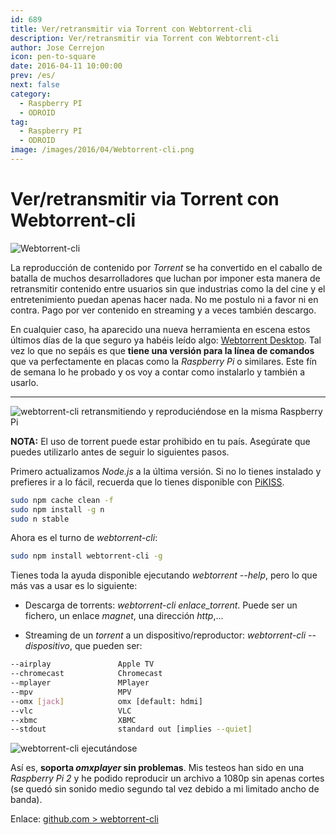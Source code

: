 ```yaml
---
id: 689
title: Ver/retransmitir via Torrent con Webtorrent-cli
description: Ver/retransmitir via Torrent con Webtorrent-cli
author: Jose Cerrejon
icon: pen-to-square
date: 2016-04-11 10:00:00
prev: /es/
next: false
category:
  - Raspberry PI
  - ODROID
tag:
  - Raspberry PI
  - ODROID
image: /images/2016/04/Webtorrent-cli.png
---
```


# Ver/retransmitir via Torrent con Webtorrent-cli

![Webtorrent-cli](/images/2016/04/Webtorrent-cli.png)

La reproducción de contenido por *Torrent* se ha convertido en el caballo de batalla de muchos desarrolladores que luchan por imponer esta manera de retransmitir contenido entre usuarios sin que industrias como la del cine y el entretenimiento puedan apenas hacer nada. No me postulo ni a favor ni en contra. Pago por ver contenido en streaming y a veces también descargo.

En cualquier caso, ha aparecido una nueva herramienta en escena estos últimos días de la que seguro ya habéis leído algo: [Webtorrent Desktop](https://webtorrent.io/desktop). Tal vez lo que no sepáis es que **tiene una versión para la línea de comandos** que va perfectamente en placas como la *Raspberry Pi* o similares. Este fín de semana lo he probado y os voy a contar como instalarlo y también a usarlo.

- - -
![webtorrent-cli retransmitiendo y reproduciéndose en la misma Raspberry Pi](/images/2016/04/wtorrent_example.png "webtorrent-cli retransmitiendo y reproduciéndose en la misma Raspberry Pi")

**NOTA:** El uso de torrent puede estar prohibido en tu país. Asegúrate que puedes utilizarlo antes de seguir lo siguientes pasos.

Primero actualizamos *Node.js* a la última versión. Si no lo tienes instalado y prefieres ir a lo fácil, recuerda que lo tienes disponible con [PiKISS](https://github.com/jmcerrejon/PiKISS).

```bash
sudo npm cache clean -f
sudo npm install -g n
sudo n stable
```

Ahora es el turno de *webtorrent-cli*:

```bash
sudo npm install webtorrent-cli -g
```

Tienes toda la ayuda disponible ejecutando *webtorrent --help*, pero lo que más vas a usar es lo siguiente:

* Descarga de torrents: *webtorrent-cli enlace_torrent*. Puede ser un fichero, un enlace *magnet*, una dirección *http*,...

* Streaming de un *torrent* a un dispositivo/reproductor: *webtorrent-cli --dispositivo*, que pueden ser:

```bash
--airplay               Apple TV
--chromecast            Chromecast
--mplayer               MPlayer
--mpv                   MPV
--omx [jack]            omx [default: hdmi]
--vlc                   VLC
--xbmc                  XBMC
--stdout                standard out [implies --quiet]
```

![webtorrent-cli ejecutándose](/images/2016/04/wtorrent_streaming.png "webtorrent-cli ejecutándose")

Así es, **soporta *omxplayer* sin problemas**. Mis testeos han sido en una *Raspberry Pi 2* y he podido reproducir un archivo a 1080p sin apenas cortes (se quedó sin sonido medio segundo tal vez debido a mi limitado ancho de banda).

Enlace: [github.com > webtorrent-cli](https://github.com/feross/webtorrent-cli)